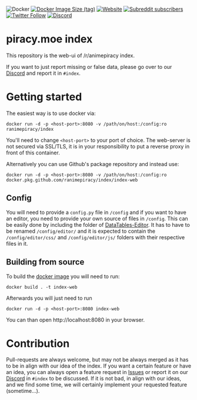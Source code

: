 ![Docker](https://github.com/ranimepiracy/index/workflows/Docker/badge.svg)
[![Docker Image Size (tag)](https://img.shields.io/docker/image-size/ranimepiracy/index/latest)](https://piracy.moe)
[![Website](https://img.shields.io/website?down_message=offline&up_message=online&url=https%3A%2F%2Fpiracy.moe)](https://piracy.moe)
[![Subreddit subscribers](https://img.shields.io/reddit/subreddit-subscribers/animepiracy)](https://www.reddit.com/r/animepiracy)
[![Twitter Follow](https://img.shields.io/twitter/follow/ranimepiracy?style=flat)](https://twitter.com/ranimepiracy)
[![Discord](https://img.shields.io/discord/622243127435984927)](https://discord.gg/piracy)

# piracy.moe index
This repository is the web-ui of /r/animepiracy index.

If you want to just report missing or false data, please go over to our [Discord](https://discord.gg/piracy) and report
it in `#index`.

# Getting started
The easiest way is to use docker via:
```
docker run -d -p <host-port>:8080 -v /path/on/host:/config:ro ranimepiracy/index
```

You'll need to change `<host-port>` to your port of choice. The web-server is not secured via SSL/TLS, it is in your
responsibility to put a reverse proxy in front of this container.

Alternatively you can use Github's package repository and instead use:

```
docker run -d -p <host-port>:8080 -v /path/on/host:/config:ro docker.pkg.github.com/ranimepiracy/index/index-web
```

## Config
You will need to provide a `config.py` file in `/config` and if you want to have an editor, you need to provide your own
source of files in `/config`. This can be easily done by including the folder of [DataTables-Editor](https://editor.datatables.net).
It has to have to be renamed `/config/editor/` and it is expected to contain the `/config/editor/css/` and `/config/editor/js/`
folders with their respective files in it.

## Building from source
To build the [docker image](https://docs.docker.com/engine/reference/commandline/build/) you will need to run:
```
docker build . -t index-web
```
Afterwards you will just need to run
```
docker run -d -p <host-port>:8080 index-web
```
You can than open http://localhost:8080 in your browser.

# Contribution
Pull-requests are always welcome, but may not be always merged as it has to be in align with our idea of the index. If
you want a certain feature or have an idea, you can always open a feature request
in [Issues](https://github.com/ranimepiracy/index/issues/new?assignees=&labels=enhancement&template=feature_request.md&title=%5BFEAT%5D)
or report it on our [Discord](https://discord.gg/piracy) in `#index` to be discussed. If it is not bad, in align with
our ideas, and we find some time, we will certainly implement your requested feature (sometime...).
